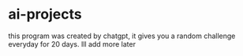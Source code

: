 # ai-projects
this program was created by chatgpt, it gives you a random challenge everyday for 20 days. Ill add more later
